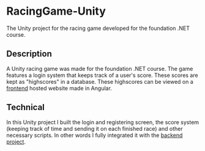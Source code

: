 # RacingGame-Unity
The Unity project for the racing game developed for the foundation .NET course.

## Description
A Unity racing game was made for the foundation .NET course. The game features a login system that keeps track of a user's score. These scores are kept as "highscores" in a database. These highscores can be viewed on a [frontend](https://github.com/DM-be/RacingGame-frontend) hosted website made in Angular.

## Technical

In this Unity project I built the login and registering screen, the score system (keeping track of time and sending it on each finished race) and other necessary scripts.
In other words I fully integrated it with the [backend project](https://github.com/DM-be/RacingGame-backend). 
